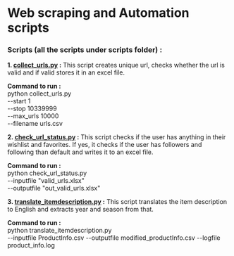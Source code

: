 # Web scraping and Automation scripts


### Scripts (all the scripts under scripts folder) :

**1. [collect_urls.py](scripts/collect_urls.py) :** This script creates unique url, checks whether the url is valid and if valid stores it in an excel file.

__Command to run :__       
python collect_urls.py \
--start 1 \
--stop 10339999 \
--max_urls 10000 \
--filename urls.csv


**2. [check_url_status.py](scripts/check_url_status.py)  :** This script checks if the user has anything in their wishlist and favorites. If yes, it checks if the user has followers and following than default and writes it to an excel file.

__Command to run :__        
python check_url_status.py \
--inputfile "valid_urls.xlsx" \
--outputfile "out_valid_urls.xlsx"


**3. [translate_itemdescription.py](scripts/translate_itemdescription.py)  :** This script translates the item description to English and extracts year and season from that.

__Command to run :__        
python translate_itemdescription.py \
--inputfile ProductInfo.csv 
--outputfile modified_productInfo.csv 
--logfile product_info.log
